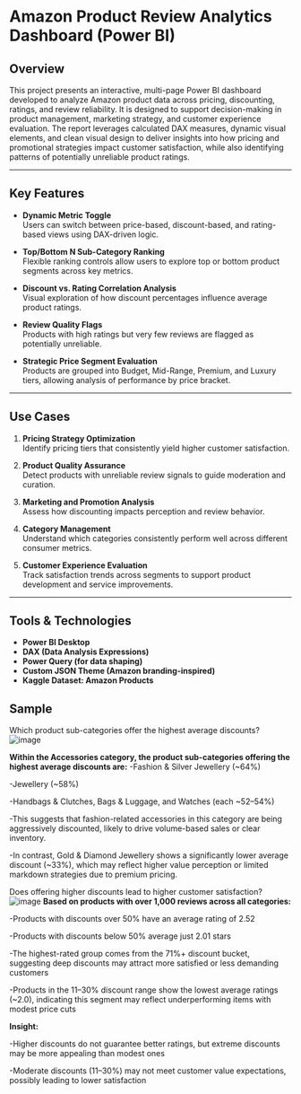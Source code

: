 # Amazon Product Review Analytics Dashboard (Power BI)

## Overview
This project presents an interactive, multi-page Power BI dashboard developed to analyze Amazon product data across pricing, discounting, ratings, and review reliability. It is designed to support decision-making in product management, marketing strategy, and customer experience evaluation.
The report leverages calculated DAX measures, dynamic visual elements, and clean visual design to deliver insights into how pricing and promotional strategies impact customer satisfaction, while also identifying patterns of potentially unreliable product ratings.

---

## Key Features

- **Dynamic Metric Toggle**  
  Users can switch between price-based, discount-based, and rating-based views using DAX-driven logic.

- **Top/Bottom N Sub-Category Ranking**  
  Flexible ranking controls allow users to explore top or bottom product segments across key metrics.

- **Discount vs. Rating Correlation Analysis**  
  Visual exploration of how discount percentages influence average product ratings.

- **Review Quality Flags**  
  Products with high ratings but very few reviews are flagged as potentially unreliable.

- **Strategic Price Segment Evaluation**  
  Products are grouped into Budget, Mid-Range, Premium, and Luxury tiers, allowing analysis of performance by price bracket.

---

## Use Cases

1. **Pricing Strategy Optimization**  
   Identify pricing tiers that consistently yield higher customer satisfaction.

2. **Product Quality Assurance**  
   Detect products with unreliable review signals to guide moderation and curation.

3. **Marketing and Promotion Analysis**  
   Assess how discounting impacts perception and review behavior.

4. **Category Management**  
   Understand which categories consistently perform well across different consumer metrics.

5. **Customer Experience Evaluation**  
   Track satisfaction trends across segments to support product development and service improvements.

---

## Tools & Technologies

- **Power BI Desktop**
- **DAX (Data Analysis Expressions)**
- **Power Query (for data shaping)**
- **Custom JSON Theme (Amazon branding-inspired)**
- **Kaggle Dataset: Amazon Products**

## Sample 
Which product sub-categories offer the highest average discounts?
![image](https://github.com/user-attachments/assets/c0f76a6c-ddf5-4a8c-afc6-f65d5f4c430b)

**Within the Accessories category, the product sub-categories offering the highest average discounts are:**
-Fashion & Silver Jewellery (~64%)

-Jewellery (~58%)

-Handbags & Clutches, Bags & Luggage, and Watches (each ~52–54%)

-This suggests that fashion-related accessories in this category are being aggressively discounted, likely to drive volume-based sales or clear inventory.

-In contrast, Gold & Diamond Jewellery shows a significantly lower average discount (~33%), which may reflect higher value perception or limited markdown strategies due to premium pricing.


Does offering higher discounts lead to higher customer satisfaction?
![image](https://github.com/user-attachments/assets/5325e31b-a6aa-4bce-860e-6605629202de)
**Based on products with over 1,000 reviews across all categories:**

-Products with discounts over 50% have an average rating of 2.52

-Products with discounts below 50% average just 2.01 stars

-The highest-rated group comes from the 71%+ discount bucket, suggesting deep discounts may attract more satisfied or less demanding customers

-Products in the 11–30% discount range show the lowest average ratings (~2.0), indicating this segment may reflect underperforming items with modest price cuts

**Insight:**

-Higher discounts do not guarantee better ratings, but extreme discounts may be more appealing than modest ones

-Moderate discounts (11–30%) may not meet customer value expectations, possibly leading to lower satisfaction


